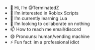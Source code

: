 - 👋 Hi, I’m @TerminatedZ
- 👀 I’m interested in Roblox Scripts
- 🌱 I’m currently learning Lua
- 💞️ I’m looking to collaborate on nothing 
- 📫 How to reach me email/discord
- 😄 Pronouns: human/vending machine
- ⚡ Fun fact: im a professional idiot

<!---
TerminatedZ/TerminatedZ is a ✨ special ✨ repository because its `README.md` (this file) appears on your GitHub profile.
You can click the Preview link to take a look at your changes.
--->

